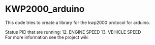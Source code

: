 # KWP2000_arduino

This code tries to create a library for the kwp2000 protocol for arduino.

Status PID that are running: 
12.   ENGINE SPEED
13. 	VEHICLE SPEED  
For more information see the project wiki
